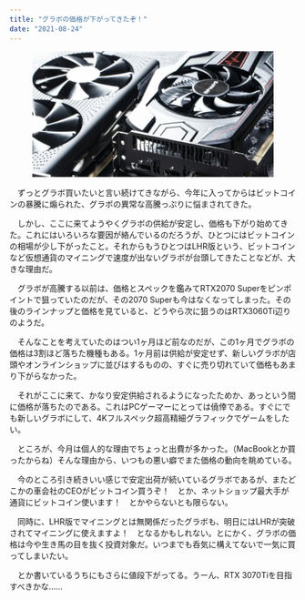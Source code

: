 ```yaml
---
title: "グラボの価格が下がってきたぞ！"
date: "2021-08-24"
---
```


<figure>

![](assets/n70d90924c8f7_5b1a29a8aacdc96a1ccb5fabeb1351ae.png)

</figure>

　ずっとグラボ買いたいと言い続けてきながら、今年に入ってからはビットコインの暴騰に煽られた、グラボの異常な高騰っぷりに悩まされてきた。

　しかし、ここに来てようやくグラボの供給が安定し、価格も下がり始めてきた。これにはいろいろな要因が絡んでいるのだろうが、ひとつにはビットコインの相場が少し下がったこと。それからもうひとつはLHR版という、ビットコインなど仮想通貨のマイニングで速度が出ないグラボが台頭してきたことなどが、大きな理由だ。

　グラボが高騰する以前は、価格とスペックを鑑みてRTX2070 Superをピンポイントで狙っていたのだが、その2070 Superも今はなくなってしまった。その後のラインナップと価格を見ていると、どうやら次に狙うのはRTX3060Ti辺りのようだ。

　そんなことを考えていたのはつい1ヶ月ほど前なのだが、この1ヶ月でグラボの価格は3割ほど落ちた機種もある。1ヶ月前は供給が安定せず、新しいグラボが店頭やオンラインショップに並びはするものの、すぐに売り切れていて価格もあまり下がらなかった。

　それがここに来て、かなり安定供給されるようになったためか、あっという間に価格が落ちたのである。これはPCゲーマーにとっては僥倖である。すぐにでも新しいグラボにして、4Kフルスペック超高精細グラフィックでゲームをしたい。

　ところが、今月は個人的な理由でちょっと出費が多かった。（MacBookとか買ったからね）そんな理由から、いつもの悪い癖でまた価格の動向を眺めている。

　今のところ引き続きいい感じで安定出荷が続いているグラボであるが、またどこかの車会社のCEOがビットコイン買うぞ！　とか、ネットショップ最大手が通貨にビットコイン使います！　とかやらないとも限らない。

　同時に、LHR版でマイニングとは無関係だったグラボも、明日にはLHRが突破されてマイニングに使えますよ！　となるかもしれない。とにかく、グラボの価格は今や生き馬の目を抜く投資対象だ。いつまでも呑気に構えてないで一気に買ってしまいたい。

　とか書いているうちにもさらに値段下がってる。うーん、RTX 3070Tiを目指すべきかな……
